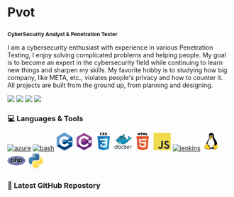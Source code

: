 <h1 align="left">Pvot</h1>  

<sub>**CyberSecurity Analyst & Penetration Tester**</sub>  

I am a cybersecurity enthusiast with experience in various Penetration Testing, I enjoy solving complicated problems and helping people. My goal is to become an expert in the cybersecurity field while continuing to learn new things and sharpen my skills. My favorite hobby is to studying how big company, like META, etc., violates people's privacy and how to counter it. All projects are built from the ground up, from planning and designing.  

<p align="left"><a href="https://github.com/Pv0t" target="_blank" rel="noreferrer"><img src="https://img.shields.io/badge/github-%23121011.svg?style=for-the-badge&logo=github&logoColor=white"/></a>
<a href="https://www.linkedin.com/in/paolo-cuko/" target="_blank" rel="noreferrer"><img src="https://img.shields.io/badge/linkedin-%230077B5.svg?style=for-the-badge&logo=linkedin&logoColor=white"/></a>
<a href="https://app.hackthebox.com/profile/1016231" target="_blank" rel="noreferrer"><img src="https://img.shields.io/badge/hack%20the%20box-%239FEF00.svg?&style=for-the-badge&logo=hack%20the%20box&logoColor=black" /></a>
<a href="https://tryhackme.com/r/p/Pvot" target="_blank" rel="noreferrer"><img src="https://camo.githubusercontent.com/877c527b0905e1dd25922451de5885201c6331560e175d9b74afadb9c3d013e1/68747470733a2f2f696d672e736869656c64732e696f2f7374617469632f76313f6d6573736167653d5472794861636b4d65266c6f676f3d7472796861636b6d65266c6162656c3d26636f6c6f723d383863633134266c6f676f436f6c6f723d7768697465266c6162656c436f6c6f723d267374796c653d666f722d7468652d6261646765"/></a>

<h3 align="left">💻 Languages & Tools</h1> 
<p align="left"><a href="https://azure.microsoft.com/en-in/" target="_blank" rel="noreferrer"><img src="https://www.vectorlogo.zone/logos/microsoft_azure/microsoft_azure-icon.svg" alt="azure" width="40" height="40"/></a>
<a href="https://www.gnu.org/software/bash/" target="_blank" rel="noreferrer"><img src="https://www.vectorlogo.zone/logos/gnu_bash/gnu_bash-icon.svg" alt="bash" width="40" height="40"/></a>
<a href="https://www.w3schools.com/cpp/" target="_blank" rel="noreferrer"><img src="https://raw.githubusercontent.com/devicons/devicon/master/icons/cplusplus/cplusplus-original.svg" alt="cplusplus" width="40" height="40"/></a>
<a href="https://www.w3schools.com/cs/" target="_blank" rel="noreferrer"><img src="https://raw.githubusercontent.com/devicons/devicon/master/icons/csharp/csharp-original.svg" alt="csharp" width="40" height="40"/></a>
<a href="https://www.w3schools.com/css/" target="_blank" rel="noreferrer"><img src="https://raw.githubusercontent.com/devicons/devicon/master/icons/css3/css3-original-wordmark.svg" alt="css3" width="40" height="40"/></a>
<a href="https://www.docker.com/" target="_blank" rel="noreferrer"><img src="https://raw.githubusercontent.com/devicons/devicon/master/icons/docker/docker-original-wordmark.svg" alt="docker" width="40" height="40"/></a>
<a href="https://www.w3.org/html/" target="_blank" rel="noreferrer"><img src="https://raw.githubusercontent.com/devicons/devicon/master/icons/html5/html5-original-wordmark.svg" alt="html5" width="40" height="40"/></a>
<a href="https://developer.mozilla.org/en-US/docs/Web/JavaScript" target="_blank" rel="noreferrer"><img src="https://raw.githubusercontent.com/devicons/devicon/master/icons/javascript/javascript-original.svg" alt="javascript" width="40" height="40"/></a>
<a href="https://www.jenkins.io" target="_blank" rel="noreferrer"><img src="https://www.vectorlogo.zone/logos/jenkins/jenkins-icon.svg" alt="jenkins" width="40" height="40"/></a>
<a href="https://www.linux.org/" target="_blank" rel="noreferrer"><img src="https://raw.githubusercontent.com/devicons/devicon/master/icons/linux/linux-original.svg" alt="linux" width="40" height="40"/></a>
<a href="https://www.php.net" target="_blank" rel="noreferrer"><img src="https://raw.githubusercontent.com/devicons/devicon/master/icons/php/php-original.svg" alt="php" width="40" height="40"/></a>
<a href="https://www.python.org" target="_blank" rel="noreferrer"> <img src="https://raw.githubusercontent.com/devicons/devicon/master/icons/python/python-original.svg" alt="python" width="40" height="40"/></a></p>  

<h3 align="left">📝 Latest GitHub Repostory</h1> 
